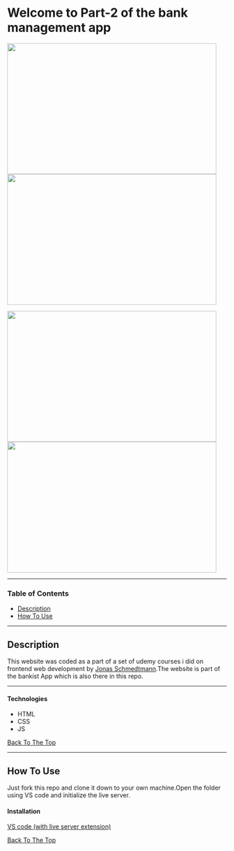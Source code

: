 # Welcome to Part-2 of the bank management app

<p float="left">
<img src="https://user-images.githubusercontent.com/85004364/125160842-d46d1b00-e19c-11eb-8ee6-76b53f08d33c.png"  width="480" height="300">
<img src="https://user-images.githubusercontent.com/85004364/125160843-d59e4800-e19c-11eb-87a3-24ba90558b13.png"  width="480" height="300">
</p>
<p float="left">
<img src="https://user-images.githubusercontent.com/85004364/125160844-d59e4800-e19c-11eb-9fce-1b071c15d31a.png"  width="480" height="300">
<img src="https://user-images.githubusercontent.com/85004364/125160845-d636de80-e19c-11eb-97df-a5bd0e9a0c8c.png"  width="480" height="300">
</p>

---

### Table of Contents

- [Description](#description)
- [How To Use](#how-to-use)

---

## Description
This website was coded as a part of a set of udemy courses i did on frontend web development by [Jonas Schmedtmann](https://www.udemy.com/user/jonasschmedtmann/).The website is part of the bankist App which is also there in this repo. 

---

#### Technologies

- HTML
- CSS
- JS

[Back To The Top](#Welcome-to-Part-2-of-the-bank-management-app)

---

## How To Use
Just fork this repo and clone it down to your own machine.Open the folder using VS code and initialize the live server.

#### Installation
[VS code (with live server extension)](https://marketplace.visualstudio.com/items?itemName=ritwickdey.LiveServer)

[Back To The Top](#Welcome-to-Part-2-of-the-bank-management-app)
